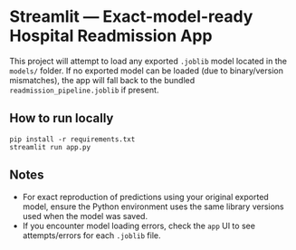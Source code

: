 # Streamlit — Exact-model-ready Hospital Readmission App

This project will attempt to load any exported `.joblib` model located in the `models/` folder.
If no exported model can be loaded (due to binary/version mismatches), the app will fall back to the bundled `readmission_pipeline.joblib` if present.

## How to run locally
```
pip install -r requirements.txt
streamlit run app.py
```

## Notes
- For exact reproduction of predictions using your original exported model, ensure the Python environment uses the same library versions used when the model was saved.
- If you encounter model loading errors, check the `app` UI to see attempts/errors for each `.joblib` file.